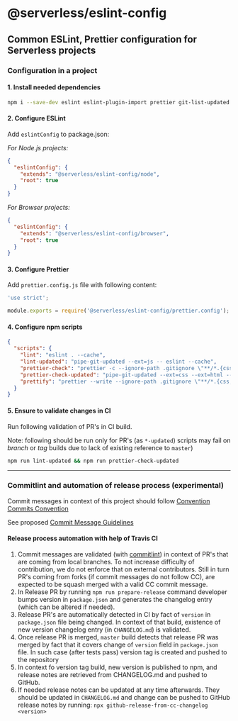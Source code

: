 # @serverless/eslint-config

## Common ESLint, Prettier configuration for Serverless projects

### Configuration in a project

#### 1. Install needed dependencies

```bash
npm i --save-dev eslint eslint-plugin-import prettier git-list-updated
```

#### 2. Configure ESLint

Add `eslintConfig` to package.json:

_For Node.js projects:_

```json
{
  "eslintConfig": {
    "extends": "@serverless/eslint-config/node",
    "root": true
  }
}
```

_For Browser projects:_

```json
{
  "eslintConfig": {
    "extends": "@serverless/eslint-config/browser",
    "root": true
  }
}
```

#### 3. Configure Prettier

Add `prettier.config.js` file with following content:

```javascript
'use strict';

module.exports = require('@serverless/eslint-config/prettier.config');
```

#### 4. Configure npm scripts

```json
{
  "scripts": {
    "lint": "eslint . --cache",
    "lint-updated": "pipe-git-updated --ext=js -- eslint --cache",
    "prettier-check": "prettier -c --ignore-path .gitignore \"**/*.{css,html,js,json,md,yaml,yml}\"",
    "prettier-check-updated": "pipe-git-updated --ext=css --ext=html --ext=js --ext=json --ext=md --ext=yaml --ext=yml -- prettier -c",
    "prettify": "prettier --write --ignore-path .gitignore \"**/*.{css,html,js,json,md,yaml,yml}\""
  }
}
```

#### 5. Ensure to validate changes in CI

Run following validation of PR's in CI build.

Note: following should be run only for PR's (as `*-updated`) scripts may fail on _branch_ or _tag_ builds due to lack of existing reference to `master`)

```bash
npm run lint-updated && npm run prettier-check-updated
```

---

### Commitlint and automation of release process (experimental)

Commit messages in context of this project should follow [Convention Commits Convention](https://www.conventionalcommits.org/en/v1.0.0-beta.4/#summary)

See proposed [Commit Message Guidelines](https://docs.google.com/document/d/1hKUs3qt_aVp_PBI1UqvfaIqKma3jAJimEoGCRGGbOqs/edit#)

#### Release process automation with help of Travis CI

1. Commit messages are validated (with [commitlint](https://commitlint.js.org/)) in context of PR's that are coming from local branches.
   To not increase difficulty of contribution, we do not enforce that on external contributors. Still in turn PR's coming from forks (if commit messages do not follow CC), are expected to be squash merged with a valid CC commit message.
1. In Release PR by running `npm run prepare-release` command developer bumps version in `package.json` and generates the changelog entry (which can be altered if needed).
1. Release PR's are automatically detected in CI by fact of `version` in `package.json` file being changed.
   In context of that build, existence of new version changelog entry (in `CHANGELOG.md`) is validated.
1. Once release PR is merged, `master` build detects that release PR was merged by fact that it covers change of `version` field in `package.json` file. In such case (after tests pass) version tag is created and pushed to the repository
1. In context fo version tag build, new version is published to npm, and release notes are retrieved from CHANGELOG.md and pushed to GitHub.
1. If needed release notes can be updated at any time afterwards. They should be updated in `CHANGELOG.md` and change can be pushed to GitHub release notes by running:
   `npx github-release-from-cc-changelog <version>`
